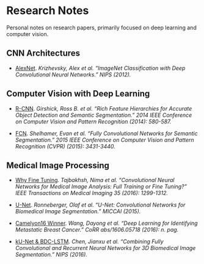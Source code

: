 # Research Notes

Personal notes on research papers, primarily focused on deep learning and computer vision.

## CNN Architectures

- [AlexNet](./cnn-architectures/alexnet/alexnet.pdf). *Krizhevsky, Alex et al. “ImageNet Classification with Deep Convolutional Neural Networks.” NIPS (2012).*

## Computer Vision with Deep Learning

- [R-CNN](./computer-vision-with-deep-learning/r-cnn/r-cnn.pdf). *Girshick, Ross B. et al. “Rich Feature Hierarchies for Accurate Object Detection and Semantic Segmentation.” 2014 IEEE Conference on Computer Vision and Pattern Recognition (2014): 580-587.*

- [FCN](./computer-vision-with-deep-learning/fcn/fcn.pdf). *Shelhamer, Evan et al. “Fully Convolutional Networks for Semantic Segmentation.” 2015 IEEE Conference on Computer Vision and Pattern Recognition (CVPR) (2015): 3431-3440.*

## Medical Image Processing

- [Why Fine Tuning](./medical-images/why-fine-tuning/why-fine-tuning.pdf). *Tajbakhsh, Nima et al. “Convolutional Neural Networks for Medical Image Analysis: Full Training or Fine Tuning?” IEEE Transactions on Medical Imaging 35 (2016): 1299-1312.*

- [U-Net](./medical-images/u-net/u-net.pdf). *Ronneberger, Olaf et al. “U-Net: Convolutional Networks for Biomedical Image Segmentation.” MICCAI (2015).*

- [Camelyon16 Winner](./medical-images/camelyon16-winner/camelyon16-winner.pdf). *Wang, Dayong et al. “Deep Learning for Identifying Metastatic Breast Cancer.” CoRR abs/1606.05718 (2016): n. pag.*

- [kU-Net & BDC-LSTM](./medical-images/kunet-bdclstm/kunet-bdclstm.pdf). *Chen, Jianxu et al. “Combining Fully Convolutional and Recurrent Neural Networks for 3D Biomedical Image Segmentation.” NIPS (2016).*
